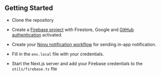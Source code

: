 ## Getting Started

- Clone the repository

- Create a [Firebase project](https://console.firebase.google.com/) with Firestore, Google and [GitHub authentication](https://github.com/settings/developers) activated.
 
  
- Create your [Novu notification workflow](https://docs.novu.co/notification-center/introduction) for sending in-app notification.
  
- Fill in the `env.local` file with your credentials.
  
- Start the Next.js server and add your Firebase credentials to the `utils/firebase.ts` file
